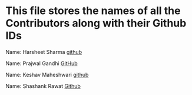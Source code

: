 # This file stores the names of all the Contributors along with their Github IDs

Name: Harsheet Sharma
[github](www.github.com/ab1123)


Name: Prajwal Gandhi
[GitHub](www.github.com/gandhiprajwal)

Name: Keshav Maheshwari
[github](https://www.github.com/keshavmahe)

Name: Shashank Rawat
[Github](www.github.com/shashank-afk)

